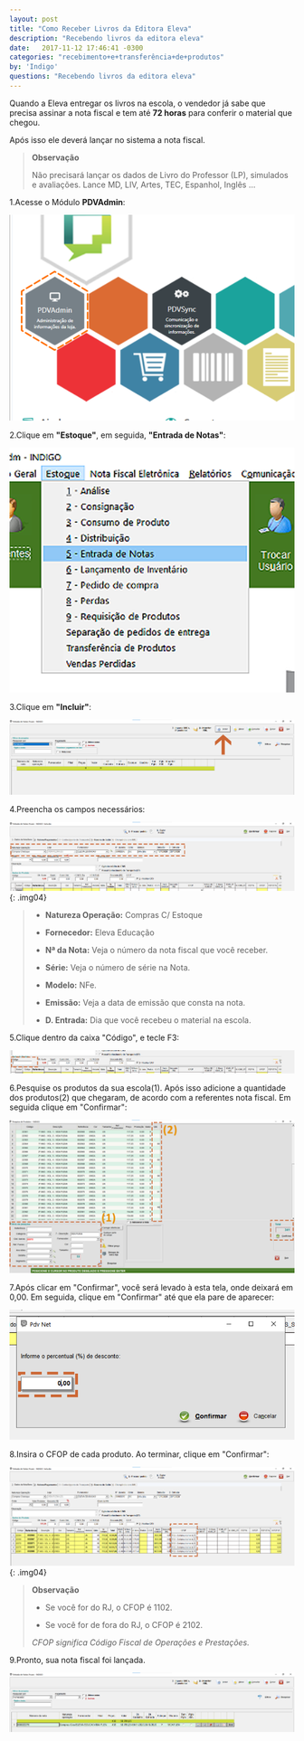 ```yaml
---
layout: post
title: "Como Receber Livros da Editora Eleva"
description: "Recebendo livros da editora eleva"
date:   2017-11-12 17:46:41 -0300
categories: "recebimento+e+transferência+de+produtos"
by: 'Indigo'
questions: "Recebendo livros da editora eleva"
---
```


Quando a Eleva entregar os livros na escola, o vendedor já sabe que precisa assinar a nota fiscal e tem até **72 horas** para conferir o material que chegou.

Após isso ele deverá lançar no sistema a nota fiscal.
>
>**Observação**
>
>Não precisará lançar os dados de Livro do Professor (LP), simulados e avaliações. Lance MD, LIV, Artes, TEC, Espanhol, Inglês ...

1.Acesse o Módulo **PDVAdmin**:

![](../../assets/img/romaneiodeprodutos/-03/01.png)

2.Clique em **"Estoque"**, em seguida, **"Entrada de Notas"**:

![](../../assets/img/romaneiodeprodutos/-03/02.png)

3.Clique em **"Incluir"**:

![](../../assets/img/romaneiodeprodutos/-03/03.png)

4.Preencha os campos necessários:

  ![](../../assets/img/romaneiodeprodutos/-03/04.png)
  {: .img04}
  >
  >   * **Natureza Operação:** Compras C/ Estoque
  >
  >   * **Fornecedor:** Eleva Educação
  >
  >   * **Nª da Nota:** Veja o número da nota fiscal que você receber.
  >
  >   * **Série:** Veja o número de série na Nota.
  >
  >   * **Modelo:** NFe.
  >
  >   * **Emissão:** Veja a data de emissão que consta na nota.
  >
  >   * **D. Entrada:** Dia que você recebeu o material na escola.
  >

5.Clique dentro da caixa "Código", e tecle F3:

![](../../assets/img/romaneiodeprodutos/-03/05.png)

6.Pesquise os produtos da sua escola(1). Após isso adicione a quantidade dos produtos(2) que chegaram, de acordo com a referentes nota fiscal. Em seguida clique em "Confirmar":

![](../../assets/img/romaneiodeprodutos/-03/06.png)

7.Após clicar em "Confirmar", você será levado à esta tela, onde deixará em 0,00. Em seguida, clique em "Confirmar" até que ela pare de aparecer:

![](../../assets/img/romaneiodeprodutos/-03/07.png)

8.Insira o CFOP de cada produto. Ao terminar, clique em "Confirmar":

![](../../assets/img/romaneiodeprodutos/-03/08.png)
{: .img04}
>
>**Observação**
>
> - Se você for do RJ, o CFOP é 1102.
>
> - Se você for de fora do RJ, o CFOP é 2102.
>
>*CFOP significa Código Fiscal de Operações e Prestações.*

9.Pronto, sua nota fiscal foi lançada.

![](../../assets/img/romaneiodeprodutos/-03/09.png)
